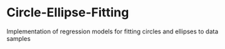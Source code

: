 # Circle-Ellipse-Fitting
Implementation of regression models for fitting circles and ellipses to data samples
